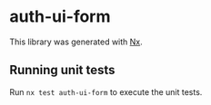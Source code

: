 # auth-ui-form

This library was generated with [Nx](https://nx.dev).

## Running unit tests

Run `nx test auth-ui-form` to execute the unit tests.
